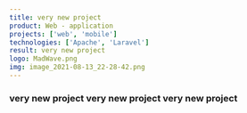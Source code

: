 ```yaml
---
title: very new project
product: Web - application
projects: ['web', 'mobile']
technologies: ['Apache', 'Laravel']
result: very new project
logo: MadWave.png
img: image_2021-08-13_22-28-42.png
---
```

### very new project very new project very new project

